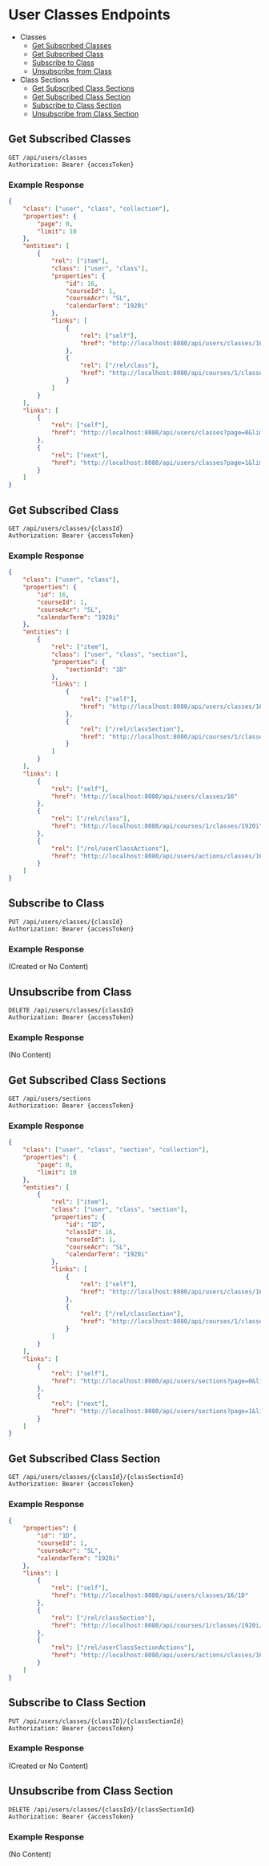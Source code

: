 # User Classes Endpoints

- Classes
    - [Get Subscribed Classes](#get-subscribed-classes)
    - [Get Subscribed Class](#get-subscribed-class)
    - [Subscribe to Class](#subscribe-to-class)
    - [Unsubscribe from Class](#unsubscribe-from-class)
- Class Sections
    - [Get Subscribed Class Sections](#get-subscribed-class-sections)
    - [Get Subscribed Class Section](#get-subscribed-class-section)
    - [Subscribe to Class Section](#subscribe-to-class-section)
    - [Unsubscribe from Class Section](#unsubscribe-from-class-section)

## Get Subscribed Classes

```http
GET /api/users/classes
Authorization: Bearer {accessToken}
```

### Example Response

```json
{
    "class": ["user", "class", "collection"],
    "properties": {
        "page": 0,
        "limit": 10
    },
    "entities": [
        {
            "rel": ["item"],
            "class": ["user", "class"],
            "properties": {
                "id": 16,
                "courseId": 1,
                "courseAcr": "SL",
                "calendarTerm": "1920i"
            },
            "links": [
                {
                    "rel": ["self"],
                    "href": "http://localhost:8080/api/users/classes/16"
                },
                {
                    "rel": ["/rel/class"],
                    "href": "http://localhost:8080/api/courses/1/classes/1920i"
                }
            ]
        }
    ],
    "links": [
        {
            "rel": ["self"],
            "href": "http://localhost:8080/api/users/classes?page=0&limit=10"
        },
        {
            "rel": ["next"],
            "href": "http://localhost:8080/api/users/classes?page=1&limit=10"
        }
    ]
}
```

## Get Subscribed Class

```http
GET /api/users/classes/{classId}
Authorization: Bearer {accessToken}
```

### Example Response

```json
{
    "class": ["user", "class"],
    "properties": {
        "id": 16,
        "courseId": 1,
        "courseAcr": "SL",
        "calendarTerm": "1920i"
    },
    "entities": [
        {
            "rel": ["item"],
            "class": ["user", "class", "section"],
            "properties": {
                "sectionId": "1D"
            },
            "links": [
                {
                    "rel": ["self"],
                    "href": "http://localhost:8080/api/users/classes/16/1D"
                },
                {
                    "rel": ["/rel/classSection"],
                    "href": "http://localhost:8080/api/courses/1/classes/1920i/1D"
                }
            ]
        }
    ],
    "links": [
        {
            "rel": ["self"],
            "href": "http://localhost:8080/api/users/classes/16"
        },
        {
            "rel": ["/rel/class"],
            "href": "http://localhost:8080/api/courses/1/classes/1920i"
        },
        {
            "rel": ["/rel/userClassActions"],
            "href": "http://localhost:8080/api/users/actions/classes/16"
        }
    ]
}
```

## Subscribe to Class


```http
PUT /api/users/classes/{classId}
Authorization: Bearer {accessToken}
```

### Example Response

(Created or No Content)

## Unsubscribe from Class

```http
DELETE /api/users/classes/{classId}
Authorization: Bearer {accessToken}
```

### Example Response

(No Content)

## Get Subscribed Class Sections

```http
GET /api/users/sections
Authorization: Bearer {accessToken}
```

### Example Response

```json
{
    "class": ["user", "class", "section", "collection"],
    "properties": {
        "page": 0,
        "limit": 10
    },
    "entities": [
        {
            "rel": ["item"],
            "class": ["user", "class", "section"],
            "properties": {
                "id": "1D",
                "classId": 16,
                "courseId": 1,
                "courseAcr": "SL",
                "calendarTerm": "1920i"
            },
            "links": [
                {
                    "rel": ["self"],
                    "href": "http://localhost:8080/api/users/classes/16/1D"
                },
                {
                    "rel": ["/rel/classSection"],
                    "href": "http://localhost:8080/api/courses/1/classes/1920i/1D"
                }
            ]
        }
    ],
    "links": [
        {
            "rel": ["self"],
            "href": "http://localhost:8080/api/users/sections?page=0&limit=10"
        },
        {
            "rel": ["next"],
            "href": "http://localhost:8080/api/users/sections?page=1&limit=10"
        }
    ]
}
```

## Get Subscribed Class Section

```http
GET /api/users/classes/{classId}/{classSectionId}
Authorization: Bearer {accessToken}
```

### Example Response

```json
{
    "properties": {
        "id": "1D",
        "courseId": 1,
        "courseAcr": "SL",
        "calendarTerm": "1920i"
    },
    "links": [
        {
            "rel": ["self"],
            "href": "http://localhost:8080/api/users/classes/16/1D"
        },
        {
            "rel": ["/rel/classSection"],
            "href": "http://localhost:8080/api/courses/1/classes/1920i/1D"
        },
        {
            "rel": ["/rel/userClassSectionActions"],
            "href": "http://localhost:8080/api/users/actions/classes/16/1D"
        }
    ]
}
```

## Subscribe to Class Section

```http
PUT /api/users/classes/{classID}/{classSectionId}
Authorization: Bearer {accessToken}
```

### Example Response

(Created or No Content)

## Unsubscribe from Class Section

```http
DELETE /api/users/classes/{classId}/{classSectionId}
Authorization: Bearer {accessToken}
```

### Example Response

(No Content)